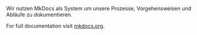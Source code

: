 Wir nutzen MkDocs als System um unsere Prozesse, Vorgehensweisen und Abläufe zu dokumentieren.

For full documentation visit [mkdocs.org](https://www.mkdocs.org).

